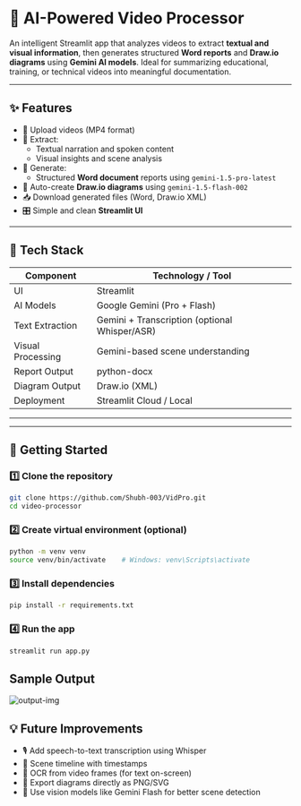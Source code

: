 # 🎥 **AI-Powered Video Processor**

An intelligent Streamlit app that analyzes videos to extract **textual and visual information**, then generates structured **Word reports** and **Draw.io diagrams** using **Gemini AI models**. Ideal for summarizing educational, training, or technical videos into meaningful documentation.

---

## ✨ **Features**

- 📼 Upload videos (MP4 format)
- 🧠 Extract:
  - Textual narration and spoken content
  - Visual insights and scene analysis
- 📝 Generate:
  - Structured **Word document** reports using `gemini-1.5-pro-latest`
- 🔄 Auto-create **Draw.io diagrams** using `gemini-1.5-flash-002`
- 📥 Download generated files (Word, Draw.io XML)
- 🎛️ Simple and clean **Streamlit UI**

---

## 🧰 **Tech Stack**

| Component        | Technology / Tool               |
|------------------|----------------------------------|
| UI               | Streamlit                        |
| AI Models        | Google Gemini (Pro + Flash)      |
| Text Extraction  | Gemini + Transcription (optional Whisper/ASR) |
| Visual Processing| Gemini-based scene understanding |
| Report Output    | python-docx                      |
| Diagram Output   | Draw.io (XML)                    |
| Deployment       | Streamlit Cloud / Local          |

---


---

## 🚀 **Getting Started**

### 1️⃣ Clone the repository

```bash
git clone https://github.com/Shubh-003/VidPro.git
cd video-processor
```
### 2️⃣ Create virtual environment (optional)
```bash
python -m venv venv
source venv/bin/activate    # Windows: venv\Scripts\activate
```
### 3️⃣ Install dependencies
```bash
pip install -r requirements.txt
```
### 4️⃣ Run the app
```bash
streamlit run app.py
```
## Sample Output
<img src="output.jpg" alt="output-img" />



## 💡 Future Improvements
- 🎙️ Add speech-to-text transcription using Whisper
- 📌 Scene timeline with timestamps
- 🔎 OCR from video frames (for text on-screen)
- 🔁 Export diagrams directly as PNG/SVG
- 🧠 Use vision models like Gemini Flash for better scene detection

